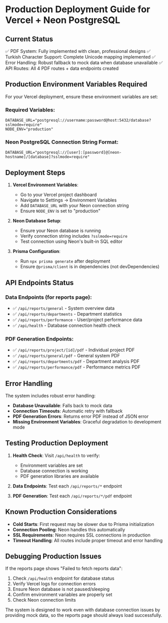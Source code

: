# Production Deployment Guide for Vercel + Neon PostgreSQL

## Current Status
✅ PDF System: Fully implemented with clean, professional designs
✅ Turkish Character Support: Complete Unicode mapping implemented
✅ Error Handling: Robust fallback to mock data when database unavailable
✅ API Routes: All 4 PDF routes + data endpoints created

## Production Environment Variables Required

For your Vercel deployment, ensure these environment variables are set:

### Required Variables:
```
DATABASE_URL="postgresql://username:password@host:5432/database?sslmode=require"
NODE_ENV="production"
```

### Neon PostgreSQL Connection String Format:
```
DATABASE_URL="postgresql://[user]:[password]@[neon-hostname]/[database]?sslmode=require"
```

## Deployment Steps

1. **Vercel Environment Variables**:
   - Go to your Vercel project dashboard
   - Navigate to Settings → Environment Variables
   - Add `DATABASE_URL` with your Neon connection string
   - Ensure `NODE_ENV` is set to "production"

2. **Neon Database Setup**:
   - Ensure your Neon database is running
   - Verify connection string includes `?sslmode=require`
   - Test connection using Neon's built-in SQL editor

3. **Prisma Configuration**:
   - Run `npx prisma generate` after deployment
   - Ensure `@prisma/client` is in dependencies (not devDependencies)

## API Endpoints Status

### Data Endpoints (for reports page):
- ✅ `/api/reports/general` - System overview data
- ✅ `/api/reports/departments` - Department statistics  
- ✅ `/api/reports/performance` - User/project performance data
- ✅ `/api/health` - Database connection health check

### PDF Generation Endpoints:
- ✅ `/api/reports/project/[id]/pdf` - Individual project PDF
- ✅ `/api/reports/general/pdf` - General system PDF
- ✅ `/api/reports/departments/pdf` - Department analysis PDF
- ✅ `/api/reports/performance/pdf` - Performance metrics PDF

## Error Handling

The system includes robust error handling:
- **Database Unavailable**: Falls back to mock data
- **Connection Timeouts**: Automatic retry with fallback
- **PDF Generation Errors**: Returns error PDF instead of JSON error
- **Missing Environment Variables**: Graceful degradation to development mode

## Testing Production Deployment

1. **Health Check**: Visit `/api/health` to verify:
   - Environment variables are set
   - Database connection is working
   - PDF generation libraries are available

2. **Data Endpoints**: Test each `/api/reports/*` endpoint
3. **PDF Generation**: Test each `/api/reports/*/pdf` endpoint

## Known Production Considerations

- **Cold Starts**: First request may be slower due to Prisma initialization
- **Connection Pooling**: Neon handles this automatically
- **SSL Requirements**: Neon requires SSL connections in production
- **Timeout Handling**: All routes include proper timeout and error handling

## Debugging Production Issues

If the reports page shows "Failed to fetch reports data":

1. Check `/api/health` endpoint for database status
2. Verify Vercel logs for connection errors
3. Ensure Neon database is not paused/sleeping
4. Confirm environment variables are properly set
5. Check Neon connection limits

The system is designed to work even with database connection issues by providing mock data, so the reports page should always load successfully.
